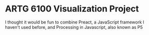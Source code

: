 # ARTG 6100 Visualization Project

I thought it would be fun to combine Preact, a JavaScript framework I haven't used before, and Processing in Javascript, also known as P5